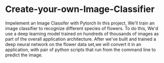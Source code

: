 # Create-your-own-Image-Classifier

Impelement an Image Classifer with Pytorch
In this project, We'll train an image classifier to recognize different species of flowers.
To do this, We'd use a deep learning model trained on hundreds of thousands of images as part of the overall application architecture.
After we've built and trained a deep neural network on the flower data set,we will convert it in an application, with pair of python scripts that run from the command line to predict the image.
